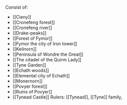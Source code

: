 Consist of: 
- [[Cieny]]
- [[Cronefeng forest]]
- [[Cronefeng river]]
- [[Drake-peaks]]
- [[Forest of Fymor]]
- [[Fymor the city of Iron tower]]
- [[Keilnorn]]
- [[Peninsula of Wondre the Great]]
- [[The citadel of the Quirm Lady]]
- [[Tyne Garden]]
- [[Echath woods]]
- [[Elemental city of Echath]]
- [[Monernorn]]
- [[Povyer forest]]
- [[Ruins of Povyer]]
- [[Tynead Castle]]
Rulers: [[Tynead]], [[Tyne]] family, 